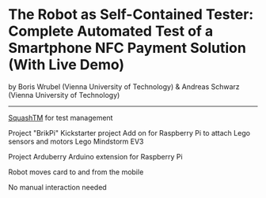 The Robot as Self-Contained Tester: Complete Automated Test of a Smartphone NFC Payment Solution (With Live Demo)
===
by Boris Wrubel (Vienna University of Technology) & Andreas Schwarz (Vienna University of Technology) 

---

[SquashTM](http://www.squashtest.org/) for test management

Project "BrikPi"
Kickstarter project Add on for Raspberry Pi to attach Lego sensors and motors
Lego Mindstorm EV3

Project Arduberry
Arduino extension for Raspberry Pi

Robot moves card to and from the mobile

No manual interaction needed

